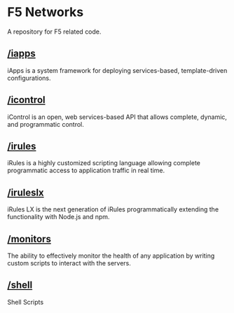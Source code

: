 # F5 Networks

A repository for F5 related code.

## [/iapps](/iapps)
iApps is a system framework for deploying services-based, template-driven configurations.



## [/icontrol](/icontrol)
iControl is an open, web services-based API that allows complete, dynamic, and programmatic control.



## [/irules](/irules)
iRules is a highly customized scripting language allowing complete programmatic access to application traffic in real time.



## [/iruleslx](/iruleslx)
iRules LX is the next generation of iRules programmatically extending the functionality with Node.js and npm.



## [/monitors](/monitors)
The ability to effectively monitor the health of any application by writing custom scripts to interact with the servers.



## [/shell](/shell)
Shell Scripts
